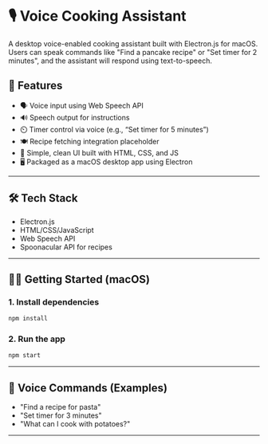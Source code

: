 
# 🎙️ Voice Cooking Assistant

A desktop voice-enabled cooking assistant built with Electron.js for macOS. Users can speak commands like "Find a pancake recipe" or "Set timer for 2 minutes", and the assistant will respond using text-to-speech.

## 🚀 Features

- 🗣️ Voice input using Web Speech API
- 🔊 Speech output for instructions
- ⏲️ Timer control via voice (e.g., “Set timer for 5 minutes”)
- 🍽️ Recipe fetching integration placeholder
- 🧠 Simple, clean UI built with HTML, CSS, and JS
- 🖥️ Packaged as a macOS desktop app using Electron

---

## 🛠️ Tech Stack

- Electron.js
- HTML/CSS/JavaScript
- Web Speech API
- Spoonacular API for recipes

---


## 🧑‍🍳 Getting Started (macOS)



### 1. Install dependencies

```bash
npm install
```

### 2. Run the app

```bash
npm start
```

---




## 📌 Voice Commands (Examples)

- "Find a recipe for pasta"
- "Set timer for 3 minutes"
- "What can I cook with potatoes?"

---




